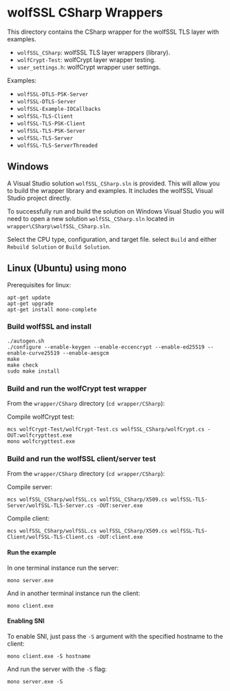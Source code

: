 # wolfSSL CSharp Wrappers

This directory contains the CSharp wrapper for the wolfSSL TLS layer with examples.

* `wolfSSL_CSharp`: wolfSSL TLS layer wrappers (library).
* `wolfCrypt-Test`: wolfCrypt layer wrapper testing.
* `user_settings.h`: wolfCrypt wrapper user settings.

Examples:
* `wolfSSL-DTLS-PSK-Server`
* `wolfSSL-DTLS-Server`
* `wolfSSL-Example-IOCallbacks`
* `wolfSSL-TLS-Client`
* `wolfSSL-TLS-PSK-Client`
* `wolfSSL-TLS-PSK-Server`
* `wolfSSL-TLS-Server`
* `wolfSSL-TLS-ServerThreaded`

## Windows

A Visual Studio solution `wolfSSL_CSharp.sln` is provided. This will allow you
to build the wrapper library and examples. It includes the wolfSSL Visual Studio
project directly.

To successfully run and build the solution on Windows Visual Studio you will
need to open a new solution `wolfSSL_CSharp.sln` located in `wrapper\CSharp\wolfSSL_CSharp.sln`.

Select the CPU type, configuration, and target file.
select `Build` and either `Rebuild Solution` or `Build Solution`.

## Linux (Ubuntu) using mono

Prerequisites for linux:

```
apt-get update
apt-get upgrade
apt-get install mono-complete
```

### Build wolfSSL and install

```
./autogen.sh
./configure --enable-keygen --enable-eccencrypt --enable-ed25519 --enable-curve25519 --enable-aesgcm
make
make check
sudo make install
```

### Build and run the wolfCrypt test wrapper

From the `wrapper/CSharp` directory (`cd wrapper/CSharp`):

Compile wolfCrypt test:

```
mcs wolfCrypt-Test/wolfCrypt-Test.cs wolfSSL_CSharp/wolfCrypt.cs -OUT:wolfcrypttest.exe
mono wolfcrypttest.exe
```

### Build and run the wolfSSL client/server test

From the `wrapper/CSharp` directory (`cd wrapper/CSharp`):

Compile server:

```
mcs wolfSSL_CSharp/wolfSSL.cs wolfSSL_CSharp/X509.cs wolfSSL-TLS-Server/wolfSSL-TLS-Server.cs -OUT:server.exe
```

Compile client:

```
mcs wolfSSL_CSharp/wolfSSL.cs wolfSSL_CSharp/X509.cs wolfSSL-TLS-Client/wolfSSL-TLS-Client.cs -OUT:client.exe
```

#### Run the example

In one terminal instance run the server:

```
mono server.exe
```

And in another terminal instance run the client:

```
mono client.exe
```

#### Enabling SNI

To enable SNI, just pass the `-S` argument with the specified hostname to the client:

```
mono client.exe -S hostname
```

And run the server with the `-S` flag:

```
mono server.exe -S
```
